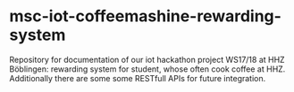 # msc-iot-coffeemashine-rewarding-system
Repository for documentation of our iot hackathon project WS17/18 at HHZ Böblingen: rewarding system for student, whose often cook coffee at HHZ. Additionally there are some some RESTfull APIs for future integration. 
